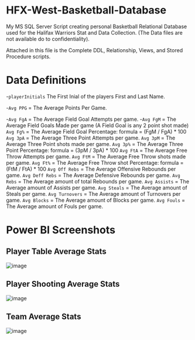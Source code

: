 # HFX-West-Basketball-Database
My MS SQL Server Script creating personal Basketball Relational Database used for the Halifax Warriors Stat and Data Collection.
(The Data files are not available do to confidentiality).

Attached in this file is the Complete DDL, Relationship, Views, and Stored Procedure scripts.

# Data Definitions

-`playerInitials` The First Inial of the players First and Last Name.

-`Avg PPG` = The Average Points Per Game.

-`Avg FgA` = The Average Field Goal Attempts per game.
-`Avg FgM` = The Average Field Goals Made per game (A Field Goal is any 2 point shot made)
`Avg Fg%` = The Average Field Goal Percentage: formula = (FgM / FgA) * 100
`Avg 3pA` = The Average Three Point Attempts per game.
`Avg 3pM` = The Average Three Point shots made per game.
`Avg 3p%` = The Average Three Point Percentage: formula = (3pM / 3pA) * 100
`Avg FtA` = The Average Free Throw Attempts per game.
`Avg FtM` = The Average Free Throw shots made per game.
`Avg Ft%` = The Average Free Throw shot Percentage: formula = (FtM / FtA) * 100
`Avg Off Rebs` = The Average Offensive Rebounds per game.
`Avg Deff Rebs` = The Average Defensive Rebounds per game.
`Avg Rebs` = The Average amount of total Rebounds per game.
`Avg Assists` = The Average amount of Assists per game.
`Avg Steals` = The Average amount of Steals per game.
`Avg Turnovers` = The Average amount of Turnovers per game.
`Avg Blocks` = The Average amount of Blocks per game.
`Avg Fouls` = The Average amount of Fouls per game.

# Power BI Screenshots

## Player Table Average Stats
![image](https://user-images.githubusercontent.com/93495905/224851501-a4dd6dcb-3f13-4a51-a1aa-3f9c48431d8f.png)

## Player Shooting Average Stats
![image](https://user-images.githubusercontent.com/93495905/224851530-70b5babc-d670-4ced-b3f6-ac6b2ea4be92.png)

## Team Average Stats
![image](https://user-images.githubusercontent.com/93495905/224850966-20d73ae3-4ca4-43cf-8518-5b7e960734c6.png)

